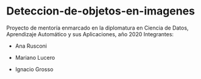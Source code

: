 # Deteccion-de-objetos-en-imagenes
Proyecto de mentoría enmarcado en la diplomatura en Ciencia de Datos, Aprendizaje Automático y sus Aplicaciones, año 2020
Integrantes:

- Ana Rusconi

- Mariano Lucero

- Ignacio Grosso
